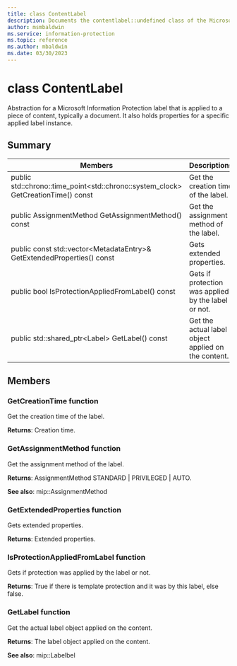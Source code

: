 ```yaml
---
title: class ContentLabel 
description: Documents the contentlabel::undefined class of the Microsoft Information Protection (MIP) SDK.
author: msmbaldwin
ms.service: information-protection
ms.topic: reference
ms.author: mbaldwin
ms.date: 03/30/2023
---
```


# class ContentLabel 
Abstraction for a Microsoft Information Protection label that is applied to a piece of content, typically a document.
It also holds properties for a specific applied label instance.
  
## Summary
 Members                        | Descriptions                                
--------------------------------|---------------------------------------------
public std::chrono::time_point&lt;std::chrono::system_clock&gt; GetCreationTime() const  |  Get the creation time of the label.
public AssignmentMethod GetAssignmentMethod() const  |  Get the assignment method of the label.
public const std::vector&lt;MetadataEntry&gt;& GetExtendedProperties() const  |  Gets extended properties.
public bool IsProtectionAppliedFromLabel() const  |  Gets if protection was applied by the label or not.
public std::shared_ptr&lt;Label&gt; GetLabel() const  |  Get the actual label object applied on the content.
  
## Members
  
### GetCreationTime function
Get the creation time of the label.

  
**Returns**: Creation time.
  
### GetAssignmentMethod function
Get the assignment method of the label.

  
**Returns**: AssignmentMethod STANDARD | PRIVILEGED | AUTO. 
  
**See also**: mip::AssignmentMethod
  
### GetExtendedProperties function
Gets extended properties.

  
**Returns**: Extended properties.
  
### IsProtectionAppliedFromLabel function
Gets if protection was applied by the label or not.

  
**Returns**: True if there is template protection and it was by this label, else false.
  
### GetLabel function
Get the actual label object applied on the content.

  
**Returns**: The label object applied on the content. 
  
**See also**: mip::Labelbel